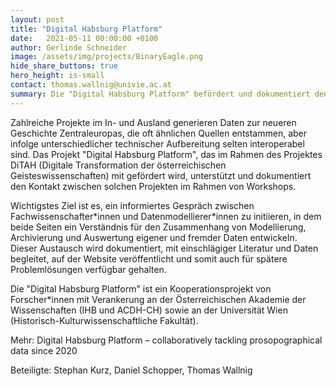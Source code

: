 ```yaml
---
layout: post
title: "Digital Habsburg Platform"
date:   2021-05-11 00:00:00 +0100
author: Gerlinde Schneider
image: /assets/img/projects/BinaryEagle.png
hide_share_buttons: true
hero_height: is-small
contact: thomas.wallnig@univie.ac.at
summary: Die "Digital Habsburg Platform" befördert und dokumentiert den Kontakt zwischen datenorientierten Projekten, die sich mit der neueren Geschichte Zentraleuropas befassen. Ziel ist es, im Rahmen von Workshops anhand von konkreten Datensamples Probleme der Interoperabilität zu diskutieren und, wo möglich, zu lösen. 
---
```


Zahlreiche Projekte im In- und Ausland generieren Daten zur neueren Geschichte Zentraleuropas, die oft ähnlichen Quellen entstammen, aber infolge unterschiedlicher technischer Aufbereitung selten interoperabel sind. Das Projekt "Digital Habsburg Platform", das im Rahmen des Projektes DiTAH (Digitale Transformation der österreichischen Geisteswissenschaften) mit gefördert wird, unterstützt und dokumentiert den Kontakt zwischen solchen Projekten im Rahmen von Workshops.  

Wichtigstes Ziel ist es, ein informiertes Gespräch zwischen Fachwissenschafter\*innen und Datenmodellierer\*innen zu initiieren, in dem beide Seiten ein Verständnis für den Zusammenhang von Modellierung, Archivierung und Auswertung eigener und fremder Daten entwickeln. Dieser Austausch wird dokumentiert, mit einschlägiger Literatur und Daten begleitet, auf der Website veröffentlicht und somit auch für spätere Problemlösungen verfügbar gehalten.  

Die "Digital Habsburg Platform" ist ein Kooperationsprojekt von Forscher\*innen mit Verankerung an der Österreichischen Akademie der Wissenschaften (IHB und ACDH-CH) sowie an der Universität Wien (Historisch-Kulturwissenschaftliche Fakultät).  

Mehr: Digital Habsburg Platform – collaboratively tackling prosopographical data since 2020  

Beteiligte: Stephan Kurz, Daniel Schopper, Thomas Wallnig

